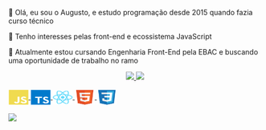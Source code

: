 👋 Olá, eu sou o Augusto, e estudo programação desde 2015 quando fazia curso técnico 

👀 Tenho interesses pelas front-end e ecossistema JavaScript 

🌱 Atualmente estou cursando Engenharia Front-End pela EBAC e buscando uma oportunidade de trabalho no ramo

<div align="center">
  <a href="https://github.com/AugustoSGSantos">
  <img height="180em" src="https://github-readme-stats.vercel.app/api?username=AugustoSGSantos&show_icons=true&theme=tokyonight&include_all_commits=true&count_private=true"/>
  <img height="180em" src="https://github-readme-stats.vercel.app/api/top-langs/?username=AugustoSGSantos&layout=compact&langs_count=7&theme=tokyonight"/>
</div>
<div style="display: inline_block"><br>
  <img align="center" alt=-Js" height="30" width="40" src="https://raw.githubusercontent.com/devicons/devicon/master/icons/javascript/javascript-plain.svg">
  <img align="center" alt="Ts" height="30" width="40" src="https://raw.githubusercontent.com/devicons/devicon/master/icons/typescript/typescript-plain.svg">
  <img align="center" alt="React" height="30" width="40" src="https://raw.githubusercontent.com/devicons/devicon/master/icons/react/react-original.svg">
  <img align="center" alt="HTML" height="30" width="40" src="https://raw.githubusercontent.com/devicons/devicon/master/icons/html5/html5-original.svg">
  <img align="center" alt="CSS" height="30" width="40" src="https://raw.githubusercontent.com/devicons/devicon/master/icons/css3/css3-original.svg">
</div>
    <br>
<div>
  <a href="https://www.linkedin.com/in/augusto-souza-goncalves-santos/" target="_blank"><img src="https://img.shields.io/badge/-LinkedIn-%230077B5?style=for-the-badge&logo=linkedin&logoColor=white" target="_blank"></a> 
</div>

